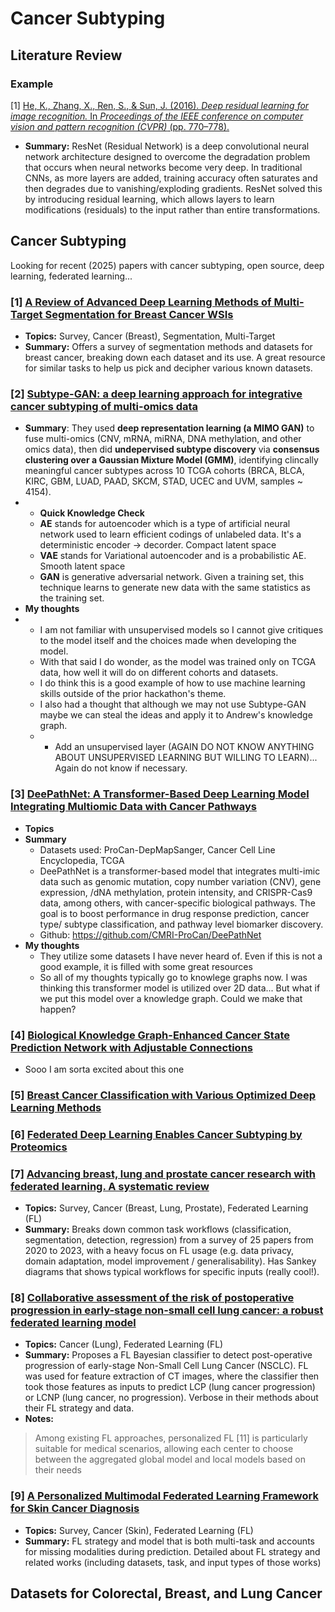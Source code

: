# Cancer Subtyping

## Literature Review

### Example

[1]
[He, K., Zhang, X., Ren, S., & Sun, J. (2016). *Deep residual learning for image recognition.* In *Proceedings of the IEEE conference on computer vision and pattern recognition (CVPR)* (pp. 770–778).](https://doi.org/10.1109/CVPR.2016.90)

  - **Summary:** ResNet (Residual Network) is a deep convolutional neural network architecture designed to overcome the degradation problem that occurs when neural networks become very deep. In traditional CNNs, as more layers are added, training accuracy often saturates and then degrades due to vanishing/exploding gradients. ResNet solved this by introducing residual learning, which allows layers to learn modifications (residuals) to the input rather than entire transformations.

## Cancer Subtyping 

Looking for recent (2025) papers with cancer subtyping, open source, deep learning, federated learning...

### [1] [A Review of Advanced Deep Learning Methods of Multi-Target Segmentation for Breast Cancer WSIs](https://ieeexplore.ieee.org/stamp/stamp.jsp?arnumber=10979932)

- **Topics:** Survey, Cancer (Breast), Segmentation, Multi-Target
- **Summary:** Offers a survey of segmentation methods and datasets for breast cancer, breaking down each dataset and its use. A great resource for similar tasks to help us pick and decipher various known datasets.

### [2] [Subtype-GAN: a deep learning approach for integrative cancer subtyping of multi-omics data](https://academic.oup.com/bioinformatics/article/37/16/2231/6143031)
- **Summary**: They used **deep representation learning (a MIMO GAN)** to fuse multi-omics (CNV, mRNA, miRNA, DNA methylation, and other omics data), then did **undepervised subtype discovery** via **consensus clustering over a Gaussian Mixture Model (GMM)**, identifying clincally meaningful cancer subtypes across 10 TCGA cohorts (BRCA, BLCA, KIRC, GBM, LUAD, PAAD, SKCM, STAD, UCEC and UVM, samples ~ 4154).
- - **Quick Knowledge Check**
  - **AE** stands for autoencoder which is a type of artificial neural network used to learn efficient codings of unlabeled data. It's a deterministic encoder -> decorder. Compact latent space
  - **VAE** stands for Variational autoencoder and is a probabilistic AE. Smooth latent space
  - **GAN** is generative adversarial network. Given a training set, this technique learns to generate new data with the same statistics as the training set. 
- **My thoughts**
- - I am not familiar with unsupervised models so I cannot give critiques to the model itself and the choices made when developing the model.
  - With that said I do wonder, as the model was trained only on TCGA data, how well it will do on different cohorts and datasets.
  - I do think this is a good example of how to use machine learning skills outside of the prior hackathon's theme. 
  - I also had a thought that although we may not use Subtype-GAN maybe we can steal the ideas and apply it to Andrew's knowledge graph.
  - - Add an unsupervised layer (AGAIN DO NOT KNOW ANYTHING ABOUT UNSUPERVISED LEARNING BUT WILLING TO LEARN)... Again do not know if necessary. 

### [3] [DeePathNet: A Transformer-Based Deep Learning Model Integrating Multiomic Data with Cancer Pathways](https://aacrjournals.org/cancerrescommun/article/4/12/3151/750577/DeePathNet-A-Transformer-Based-Deep-Learning-Model)
- **Topics**
- **Summary**
  - Datasets used: ProCan-DepMapSanger, Cancer Cell Line Encyclopedia, TCGA
  - DeePathNet is a transformer-based model that integrates multi-imic data such as genomic mutation, copy number variation (CNV), gene expression, /dNA methylation, protein intensity, and CRISPR-Cas9 data, among others, with cancer-specific biological pathways. The goal is to boost performance in drug response prediction, cancer type/ subtype classification, and pathway level biomarker discovery.
  - Github:  https://github.com/CMRI-ProCan/DeePathNet
- **My thoughts**
  - They utilize some datasets I have never heard of. Even if this is not a good example, it is filled with some great resources
  - So all of my thoughts typically go to knowlege graphs now. I was thinking this transformer model is utilized over 2D data... But what if we put this model over a knowledge graph. Could we make that happen?

### [4] [Biological Knowledge Graph-Enhanced Cancer State Prediction Network with Adjustable Connections](https://academic.oup.com/bioinformatics/article/39/9/btad570/7273783)
- Sooo I am sorta excited about this one
  
### [5] [Breast Cancer Classification with Various Optimized Deep Learning Methods](https://pmc.ncbi.nlm.nih.gov/articles/PMC12293705/#sec1-diagnostics-15-01751)

### [6] [Federated Deep Learning Enables Cancer Subtyping by Proteomics](https://pubmed.ncbi.nlm.nih.gov/40488620/)


### [7] [Advancing breast, lung and prostate cancer research with federated learning. A systematic review](https://www.nature.com/articles/s41746-025-01591-5)

- **Topics:** Survey, Cancer (Breast, Lung, Prostate), Federated Learning (FL)
- **Summary:** Breaks down common task workflows (classification, segmentation, detection, regression) from a survey of 25 papers from 2020 to 2023, with a heavy focus on FL usage (e.g. data privacy, domain adaptation, model improvement / generalisability). Has Sankey diagrams that shows typical workflows for specific inputs (really cool!).

### [8] [Collaborative assessment of the risk of postoperative progression in early-stage non-small cell lung cancer: a robust federated learning model](https://cancerimagingjournal.biomedcentral.com/articles/10.1186/s40644-025-00911-y)

- **Topics:** Cancer (Lung), Federated Learning (FL)
- **Summary:** Proposes a FL Bayesian classifier to detect post-operative progression of early-stage Non-Small Cell Lung Cancer (NSCLC). FL was used for feature extraction of CT images, where the classifier then took those features as inputs to predict LCP (lung cancer progression) or LCNP (lung cancer, no progression). Verbose in their methods about their FL strategy and data.
- **Notes:** 
> Among existing FL approaches, personalized FL [11] is particularly suitable for medical scenarios, allowing each center to choose between the aggregated global model and local models based on their needs

### [9] [A Personalized Multimodal Federated Learning Framework for Skin Cancer Diagnosis](https://www.mdpi.com/2079-9292/14/14/2880)

- **Topics:** Survey, Cancer (Skin), Federated Learning (FL)
- **Summary:** FL strategy and model that is both multi-task and accounts for missing modalities during prediction. Detailed about FL strategy and related works (including datasets, task, and input types of those works)

## Datasets for Colorectal, Breast, and Lung Cancer 






